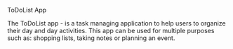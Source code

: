 ToDoList App

The ToDoList app - is a task managing application to help users to organize their day and day activities. This app can be used for multiple purposes such as: shopping lists, taking notes or planning an event.

